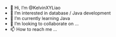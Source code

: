 - 👋 Hi, I’m @KelvinXYLiao
- 👀 I’m interested in database / Java development
- 🌱 I’m currently learning Java
- 💞️ I’m looking to collaborate on ...
- 📫 How to reach me ...

<!---
KelvinXYLiao/KelvinXYLiao is a ✨ special ✨ repository because its `README.md` (this file) appears on your GitHub profile.
You can click the Preview link to take a look at your changes.
--->
